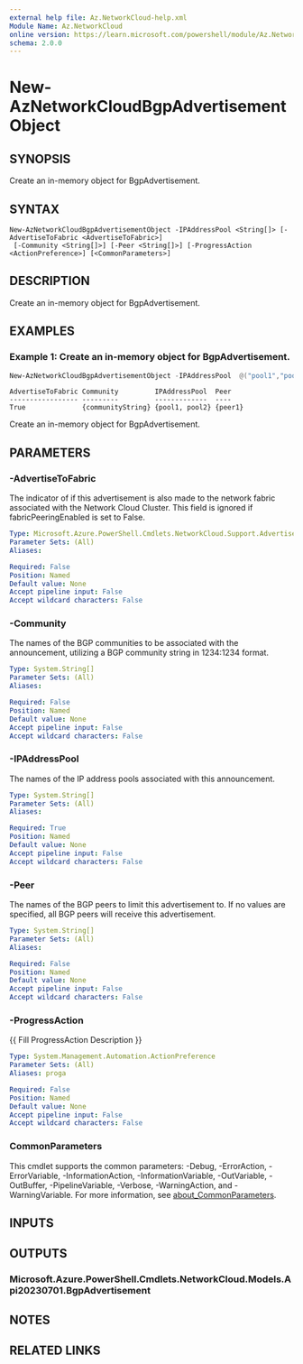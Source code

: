 ```yaml
---
external help file: Az.NetworkCloud-help.xml
Module Name: Az.NetworkCloud
online version: https://learn.microsoft.com/powershell/module/Az.NetworkCloud/new-AzNetworkCloudBgpAdvertisementObject
schema: 2.0.0
---
```


# New-AzNetworkCloudBgpAdvertisementObject

## SYNOPSIS
Create an in-memory object for BgpAdvertisement.

## SYNTAX

```
New-AzNetworkCloudBgpAdvertisementObject -IPAddressPool <String[]> [-AdvertiseToFabric <AdvertiseToFabric>]
 [-Community <String[]>] [-Peer <String[]>] [-ProgressAction <ActionPreference>] [<CommonParameters>]
```

## DESCRIPTION
Create an in-memory object for BgpAdvertisement.

## EXAMPLES

### Example 1: Create an in-memory object for BgpAdvertisement.
```powershell
New-AzNetworkCloudBgpAdvertisementObject -IPAddressPool  @("pool1","pool2") -AdvertiseToFabric "True" -Community  @("communityString") -Peer @("peer1")
```

```output
AdvertiseToFabric Community         IPAddressPool  Peer
----------------- ---------         -------------  ----
True              {communityString} {pool1, pool2} {peer1}
```

Create an in-memory object for BgpAdvertisement.

## PARAMETERS

### -AdvertiseToFabric
The indicator of if this advertisement is also made to the network fabric associated with the Network Cloud Cluster.
This field is ignored if fabricPeeringEnabled is set to False.

```yaml
Type: Microsoft.Azure.PowerShell.Cmdlets.NetworkCloud.Support.AdvertiseToFabric
Parameter Sets: (All)
Aliases:

Required: False
Position: Named
Default value: None
Accept pipeline input: False
Accept wildcard characters: False
```

### -Community
The names of the BGP communities to be associated with the announcement, utilizing a BGP community string in 1234:1234 format.

```yaml
Type: System.String[]
Parameter Sets: (All)
Aliases:

Required: False
Position: Named
Default value: None
Accept pipeline input: False
Accept wildcard characters: False
```

### -IPAddressPool
The names of the IP address pools associated with this announcement.

```yaml
Type: System.String[]
Parameter Sets: (All)
Aliases:

Required: True
Position: Named
Default value: None
Accept pipeline input: False
Accept wildcard characters: False
```

### -Peer
The names of the BGP peers to limit this advertisement to.
If no values are specified, all BGP peers will receive this advertisement.

```yaml
Type: System.String[]
Parameter Sets: (All)
Aliases:

Required: False
Position: Named
Default value: None
Accept pipeline input: False
Accept wildcard characters: False
```

### -ProgressAction
{{ Fill ProgressAction Description }}

```yaml
Type: System.Management.Automation.ActionPreference
Parameter Sets: (All)
Aliases: proga

Required: False
Position: Named
Default value: None
Accept pipeline input: False
Accept wildcard characters: False
```

### CommonParameters
This cmdlet supports the common parameters: -Debug, -ErrorAction, -ErrorVariable, -InformationAction, -InformationVariable, -OutVariable, -OutBuffer, -PipelineVariable, -Verbose, -WarningAction, and -WarningVariable. For more information, see [about_CommonParameters](http://go.microsoft.com/fwlink/?LinkID=113216).

## INPUTS

## OUTPUTS

### Microsoft.Azure.PowerShell.Cmdlets.NetworkCloud.Models.Api20230701.BgpAdvertisement

## NOTES

## RELATED LINKS
